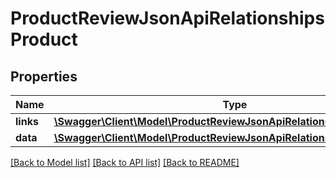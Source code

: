 # ProductReviewJsonApiRelationshipsProduct

## Properties
Name | Type | Description | Notes
------------ | ------------- | ------------- | -------------
**links** | [**\Swagger\Client\Model\ProductReviewJsonApiRelationshipsProductLinks**](ProductReviewJsonApiRelationshipsProductLinks.md) |  | [optional] 
**data** | [**\Swagger\Client\Model\ProductReviewJsonApiRelationshipsProductData**](ProductReviewJsonApiRelationshipsProductData.md) |  | [optional] 

[[Back to Model list]](../../README.md#documentation-for-models) [[Back to API list]](../../README.md#documentation-for-api-endpoints) [[Back to README]](../../README.md)

